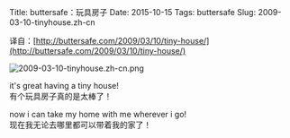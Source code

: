 Title: buttersafe：玩具房子
Date: 2015-10-15
Tags: buttersafe
Slug: 2009-03-10-tinyhouse.zh-cn

译自：[http://buttersafe.com/2009/03/10/tiny-house/](http://buttersafe.com/2009/03/10/tiny-house/)


![2009-03-10-tinyhouse.zh-cn.png](/static/images/comics/2009-03-10-tinyhouse.zh-cn.png)



it's great having a tiny house!     
有个玩具房子真的是太棒了！


now i can take my home with
me wherever i go!       
现在我无论去哪里都可以带着我的家了！